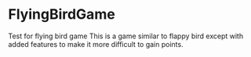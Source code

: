 # FlyingBirdGame
Test for flying bird game
This is a game similar to flappy bird except with added features to make it more difficult to gain points.
